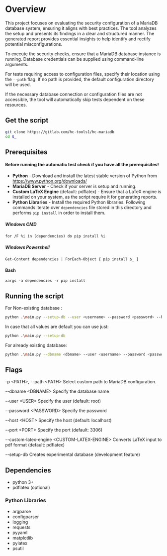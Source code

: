 # Overview

This project focuses on evaluating the security configuration of a MariaDB database system, ensuring it aligns with best practices. The tool analyzes the setup and presents its findings in a clear and structured manner.
The generated report provides essential insights to help identify and rectify potential misconfigurations.

To execute the security checks, ensure that a MariaDB database instance is running. Database credentials can be supplied using command-line arguments.

For tests requiring access to configuration files, specify their location using the `--path` flag. If no path is provided, the default configuration directory will be used.  

If the necessary database connection or configuration files are not accessible, the tool will automatically skip tests dependent on these resources.

## Get the script

```sh
git clone https://gitlab.com/hc-tools1/hc-mariadb
cd $_
```

## Prerequisites
#### **Before running the automatic test check if you have all the prerequisites!**

- **Python** - Download and install the latest stable version of Python from https://www.python.org/downloads/
- **MariaDB Server** - Check if your server is setup and running.
- **Custom LaTeX Engine** (default: pdflatex) - Ensure that a LaTeX engine is installed on your system, as the script require it for generating reports.
- **Python Libraries** - Install the required Python libraries.
Following commands iterate over `dependencies` file stored in this directory and performs `pip install` in order to install them.
##### Windows CMD
```
for /F %i in (dependencies) do pip install %i
```
##### Windows Powershell
```
Get-Content dependencies | ForEach-Object { pip install $_ }
```
#### Bash
```
xargs -a dependencies -r pip install
```

## Running the script

For Non-existing database :
```sh
python .\main.py --setup-db --user <username> --password <password> --host <host> --port <port>
```

In case that all values are default you can use just:
```sh
python .\main.py --setup-db 
```

For already existing database:
```sh
python .\main.py --dbname <dbname> --user <username> --password <password> --host <host> --port <port>
```

## Flags
  -p \<PATH\>, --path \<PATH\>  Select custom path to MariaDB configuration.
  
  --dbname \<DBNAME\>       Specify the database name
  
  --user \<USER\>            Specify the user (default: root)
  
  --password \<PASSWORD\>    Specify the password
  
  --host \<HOST\>            Specify the host (default: localhost)
  
  --port \<PORT\>            Specify the port (default: 3306)

  --custom-latex-engine \<CUSTOM-LATEX-ENGINE\> Converts LaTeX input to pdf format (default: pdflatex)

  --setup-db            Creates experimental database (development feature)

## Dependencies
- python 3+
- pdflatex (optional)

### Python Libraries
- argparse
- configparser
- logging
- requests
- pyyaml
- matplotlib
- pylatex
- psutil
